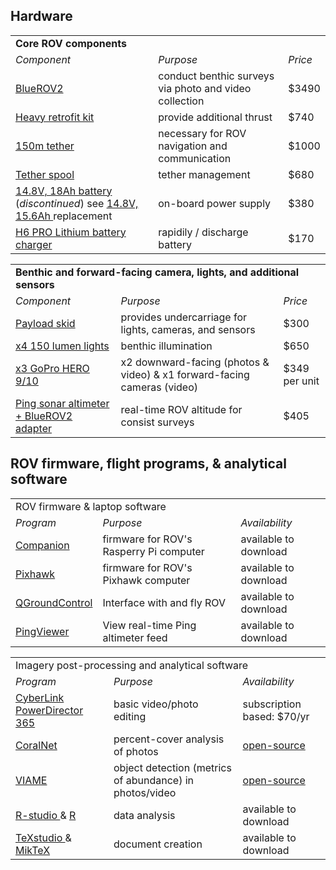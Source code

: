 Hardware
---
<table>
  <tr> <td colspan="3"> <b>Core ROV components</b> </td> </tr>
  <tr> <td> <i>Component</i> </td> <td> <i>Purpose</i> </td> <td> <i>Price</i> </td> </tr>
  <tr> <td> <a href="https://bluerobotics.com/store/rov/bluerov2/"> BlueROV2 </a></td> <td> conduct benthic surveys via photo and video collection </td> <td> $3490 </td> </tr>
  <tr> <td> <a href="https://bluerobotics.com/store/rov/bluerov2-upgrade-kits/brov2-heavy-retrofit-r1-rp/"> Heavy retrofit kit </a></td> <td> provide additional thrust </td> <td> $740 </td> </tr>
  <tr> <td> <a href="https://bluerobotics.com/store/cables-connectors/cables/fathom-rov-tether-rov-ready/"> 150m tether </a></td> <td> necessary for ROV navigation and communication </td> <td> $1000 </td> </tr>
  <tr> <td> <a href="https://bluerobotics.com/store/cables-connectors/cables/fathom-rov-tether-rov-ready/"> Tether spool </a></td> <td> tether management </td> <td> $680 </td> </tr>
  <tr> <td> <a href="https://bluerobotics.com/store/comm-control-power/powersupplies-batteries/battery-li-4s-18ah-r3/"> 14.8V, 18Ah battery </a> (<i>discontinued</i>) see <a href="https://bluerobotics.com/store/comm-control-power/powersupplies-batteries/battery-li-4s-15-6ah/"> 14.8V, 15.6Ah </a> replacement </td> <td> on-board power supply </td> <td> $380 </td> </tr>
  <tr> <td> <a href="https://bluerobotics.com/store/comm-control-power/powersupplies-batteries/battery-charger-h6pro-r1/"> H6 PRO Lithium battery charger </a></td> <td> rapidily / discharge battery </td> <td> $170 </td> </tr>
</table>

<table>
  <tr> <td colspan="3"> <b> Benthic and forward-facing camera, lights, and additional sensors </b> </td> </tr>
  <tr> <td> <i>Component</i> </td> <td> <i>Purpose</i> </td> <td> <i>Price</i> </td> </tr>
  <tr> <td> <a href="https://bluerobotics.com/store/rov/bluerov2-accessories/brov-payload-skid/"> Payload skid </a></td> <td> provides undercarriage for lights, cameras, and sensors </td> <td> $300 </td> </tr>
  <tr> <td> <a href="https://bluerobotics.com/store/thrusters/lights/lumen-sets-r2-rp/"> x4 150 lumen lights </a></td> <td> benthic illumination </td> <td> $650 </td> </tr>
  <tr> <td> <a href="https://gopro.com/en/us/shop/cameras/hero10-black/CHDHX-101-master.html?option-id=CHDHX-101-master"> x3 GoPro HERO 9/10 </a></td> <td> x2 downward-facing (photos & video) & x1 forward-facing cameras (video) </td> <td> $349 per unit  </td> </tr>
  <tr> <td> <a href="https://bluerobotics.com/store/cables-connectors/cables/fathom-rov-tether-rov-ready/"> Ping sonar altimeter + BlueROV2 adapter </a></td> <td> real-time ROV altitude for consist surveys </td> <td> $405 </td> </tr>
</table>

ROV firmware, flight programs, & analytical software
---

<table>
  <tr> <td colspan="3"> ROV firmware & laptop software </td> </tr>
  <tr> <td> <i>Program</i> </td> <td> <i>Purpose</i> </td> <td> <i>Availability</i> </td> </tr>
  <tr> <td> <a href="https://discuss.bluerobotics.com/t/software-updates/1128"> Companion </a></td> <td> firmware for ROV's Rasperry Pi computer </td> <td> available to download </td> </tr>
  <tr> <td> <a href="https://discuss.bluerobotics.com/t/software-updates/1128"> Pixhawk </a></td> <td> firmware for ROV's Pixhawk computer </td> <td> available to download </td> </tr>
  <tr> <td> <a href="http://qgroundcontrol.com/"> QGroundControl </a></td> <td> Interface with and fly ROV </td> <td> available to download </td> </tr>
  <tr> <td> <a href="https://docs.bluerobotics.com/ping-viewer/"> PingViewer </a></td> <td> View real-time Ping altimeter feed </td> <td> available to download </td> </tr>
</table>

<table>
  <tr> <td colspan="3"> Imagery post-processing and analytical software </td> </tr>
 <tr> <td> <i>Program</i> </td> <td> <i>Purpose</i> </td> <td> <i>Availability</i> </td> </tr>
  <tr> <td> <a href="https://www.cyberlink.com/products/powerdirector-video-editing-software/features_en_US.html"> CyberLink PowerDirector 365 </a></td> <td> basic video/photo editing </td> <td> subscription based: $70/yr </td> </tr>
  <tr> <td> <a href="https://coralnet.ucsd.edu/about/"> CoralNet </a></td> <td> percent-cover analysis of photos </td> <td> <a href="https://github.com/beijbom/coralnet"> open-source </a></td> </tr>
  <tr> <td> <a href="https://www.viametoolkit.org/wp-content/uploads/2020/09/VIAME-AI-Workshop-Aug2020.pdf"> VIAME </a></td> <td> object detection (metrics of abundance) in photos/video </td> <td> <a href="https://github.com/viame/VIAME"> open-source </a> </td> </tr>
  <tr> <td> <a href="https://www.rstudio.com/products/rstudio/download/"> R-studio </a> & <a href="https://www.r-project.org/"> R</a> </a></td> <td> data analysis </td> <td> available to download </td> </tr>
  <tr> <td> <a href="https://www.texstudio.org/"> TeXstudio </a> & <a href="https://miktex.org/"> MikTeX </a></td> <td> document creation </td> <td> available to download </td> </tr>
</table>




